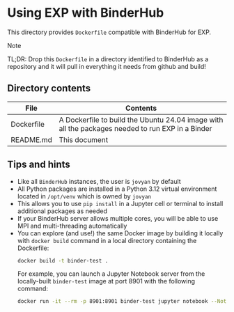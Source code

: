 # Using EXP with BinderHub

This directory provides `Dockerfile` compatible with BinderHub for
EXP.

> [!NOTE]  
> TL;DR: Drop this `Dockerfile` in a directory identified to BinderHub
> as a repository and it will pull in everything it needs from github
> and build!


## Directory contents

| File              | Contents |
| ---               | ---      |
| Dockerfile        | A Dockerfile to build the Ubuntu 24.04 image with all the packages needed to run EXP in a Binder
| README.md         | This document |


## Tips and hints
- Like all `BinderHub` instances, the user is `jovyan` by default
- All Python packages are installed in a Python 3.12 virtual
environment located in `/opt/venv` which is owned by `jovyan`
- This allows you to use `pip install` in a Jupyter cell or terminal to install
additional packages as needed
- If your BinderHub server allows multiple cores, you will be able to
  use MPI and multi-threading automatically
- You can explore (and use!) the same Docker image by building it locally with
  `docker build` command in a local directory containing the Dockerfile:
  ```bash
  docker build -t binder-test .
  ```
  For example, you can launch a Jupyter Notebook server from the
  locally-built `binder-test` image at port 8901 with the following command:
  ``` bash
  docker run -it --rm -p 8901:8901 binder-test jupyter notebook --NotebookApp.default_url=/lab/ --ip=0.0.0.0 --port=8901

  ```
